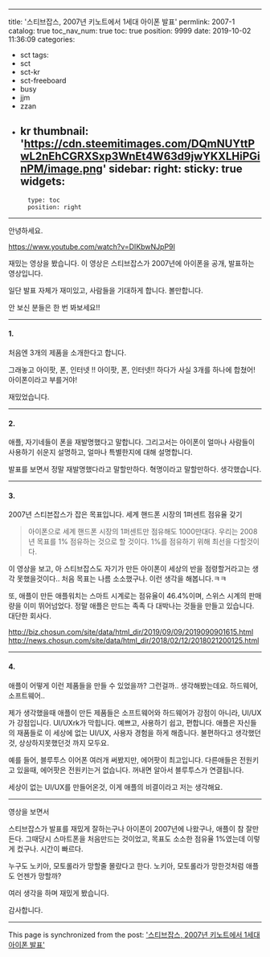 
---
title: '스티브잡스, 2007년 키노트에서 1세대 아이폰 발표'
permlink: 2007-1
catalog: true
toc_nav_num: true
toc: true
position: 9999
date: 2019-10-02 11:36:09
categories:
- sct
tags:
- sct
- sct-kr
- sct-freeboard
- busy
- jjm
- zzan
- kr
thumbnail: 'https://cdn.steemitimages.com/DQmNUYttPwL2nEhCGRXSxp3WnEt4W63d9jwYKXLHiPGinPM/image.png'
sidebar:
    right:
        sticky: true
widgets:
    -
        type: toc
        position: right
---


안녕하세요. 

https://www.youtube.com/watch?v=DIKbwNJpP9I

재밌는 영상을 봤습니다. 이 영상은 스티브잡스가 2007년에 아이폰을 공개, 발표하는 영상입니다.

일단 발표 자체가 재미있고, 사람들을 기대하게 합니다. 볼만합니다.

안 보신 분들은 한 번 봐보세요!!

---

#### 1.

처음엔 3개의 제품을 소개한다고 합니다. 

그래놓고 아이팟, 폰, 인터넷 !! 아이팟, 폰, 인터넷!! 하다가 사실 3개를 하나에 합쳤어! 아이폰이라고 부를거야!

재밌었습니다.

----

#### 2.

애플, 자기네들이 폰을 재발명했다고 말합니다. 그리고서는 아이폰이 얼마나 사람들이 사용하기 쉬운지 설명하고, 얼마나 특별한지에 대해 설명합니다. 

발표를 보면서 정말 재발명했다라고 말할만하다. 혁명이라고 말할만하다. 생각했습니다.

---

#### 3.

2007년 스티븐잡스가 잡은 목표입니다. 세계 핸드폰 시장의 1퍼센트 점유율 갖기

> 아이폰으로 세계 핸드폰 시장의  1퍼센트만 점유해도 1000만대다. 우리는 2008년 목표를 1% 점유하는 것으로 할 것이다. 1%를 점유하기 위해 최선을 다할것이다.

이 영상을 보고, 아 스티브잡스도 자기가 만든 아이폰이 세상의 반을 점령할거라고는 생각 못했을것이다.. 처음 목표는 나름 소소했구나. 이런 생각을 해봅니다.ㅋㅋ

또, 애플이 만든 애플워치는 스마트 시계로는 점유율이 46.4%이며, 스위스 시계의 판매량을 이미 뛰어넘었다. 정말 애플은 만드는 족족 다 대박나는 것들을 만들고 있습니다. 대단한 회사다.

http://biz.chosun.com/site/data/html_dir/2019/09/09/2019090901615.html
http://news.chosun.com/site/data/html_dir/2018/02/12/2018021200125.html

---

#### 4.

애플이 어떻게 이런 제품들을 만들 수 있었을까? 그런걸까.. 생각해봤는데요. 하드웨어, 소프트웨어.. 

제가 생각했을때 애플이 만든 제품들은 소프트웨어와 하드웨어가 강점이 아니라, UI/UX가 강점입니다. UI/UXrk가 막힙니다. 예쁘고, 사용하기 쉽고, 편합니다. 애플은 자신들의 재품들로 이 세상에 없는 UI/UX, 사용자 경험을 하게 해줍니다. 불편하다고 생각했던것, 상상하지못했던것 까지 모두요.

예를 들어, 블루투스 이어폰 여러개 써봤지만, 에어팟이 최고입니다. 다른애들은 전원키고 있을때, 에어팟은 전원키는거 없습니다. 꺼내면 알아서 블루투스가 연결됩니다. 

세상이 없는 UI/UX를 만들어온것, 이게 애플의 비결이라고 저는 생각해요.

----

영상을 보면서 

스티브잡스가 발표를 재밌게 잘하는구나
아이폰이 2007년에 나왔구나, 애플이 참 잘만든다.
그때당시 스마트폰을 처음만드는 것이었고, 목표도 소소한 점유율 1%였는데 이렇게 컸구나. 
시간이 빠르다.

누구도 노키아, 모토롤라가 망할줄 몰랐다고 한다. 노키아, 모토롤라가 망한것처럼 애플도 언젠가 망할까? 

여러 생각을 하며 재밌게 봤습니다.

감사합니다.

- - -

This page is synchronized from the post: ['스티브잡스, 2007년 키노트에서 1세대 아이폰 발표'](https://steemit.com/@jacobyu/2007-1)
